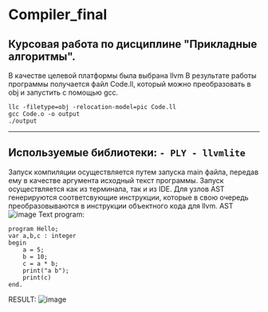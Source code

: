 # Compiler_final
Курсовая работа по дисциплине "Прикладные алгоритмы".
-----------------------------------------------------------------------------------------------------------------------------------------------------
В качестве целевой платформы была выбрана llvm
В результате работы программы получается файл Code.ll, который можно преобразовать в obj и запустить с помощью gcc.
```
llc -filetype=obj -relocation-model=pic Code.ll
gcc Code.o -o output
./output
```
-----------------------------------------------------------------------------------------------------------------------------------------------------
Используемые библиотеки:
    ```
    - PLY
    - llvmlite
    ```
-----------------------------------------------------------------------------------------------------------------------------------------------------
Запуск компиляции осуществляется путем запуска main файла, передав ему в качестве аргумента исходный текст программы. Запуск осуществляется как из 
терминала, так и из IDE. Для узлов AST генерируются соответсвующие инструкции, которые в свою очередь преобразовываются в инструкции объектного кода для llvm.
AST
![image](https://user-images.githubusercontent.com/76222113/170652464-3743ecf3-f78b-42c2-9037-1a6a3db75c77.png)
Text program:
```
program Hello;
var a,b,c : integer
begin
    a = 5;
    b = 10;
    c = a * b;
    print("a b");
    print(c)
end.
```
RESULT:
![image](https://user-images.githubusercontent.com/76222113/170652782-dadaac96-d4d7-4eb0-a989-44e27d66e5e7.png)



